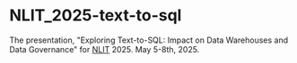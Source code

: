 # NLIT_2025-text-to-sql
The presentation, "Exploring Text-to-SQL: Impact on Data Warehouses and Data Governance" for [NLIT](https://www.fbcinc.com/e/NLIT/) 2025.  May 5-8th, 2025.
